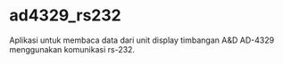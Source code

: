 # ad4329_rs232
Aplikasi untuk membaca data dari unit display timbangan A&D AD-4329 menggunakan komunikasi rs-232.
